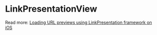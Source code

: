 # LinkPresentationView

Read more: [Loading URL previews using LinkPresentation framework on iOS](https://augmentedcode.io/?p=950)
